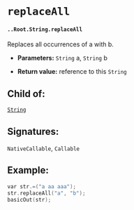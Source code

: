 # `replaceAll`

#### `..Root.String.replaceAll`

Replaces all occurrences of a with b.

* **Parameters:** `String` a, `String` b

* **Return value:** reference to this `String`

## Child of:

[`String`](docs..Root.String.md)

## Signatures:

`NativeCallable`, `Callable`


## Example:

```c
var str.=("a aa aaa");
str.replaceAll("a", "b");
basicOut(str);
```